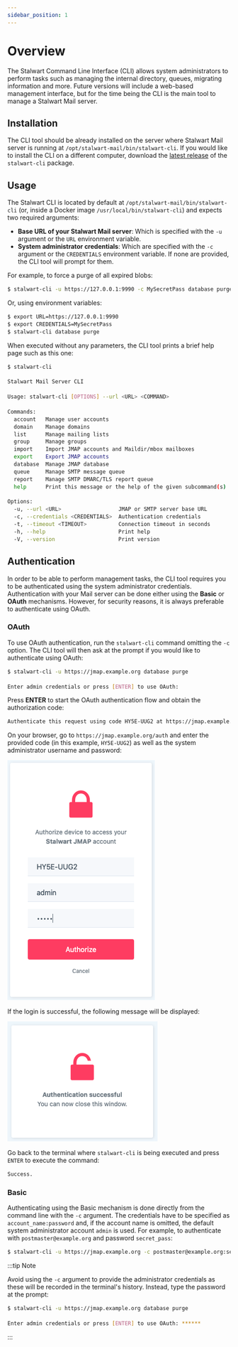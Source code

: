```yaml
---
sidebar_position: 1
---
```


# Overview

The Stalwart Command Line Interface (CLI) allows system administrators to perform tasks such as managing the internal directory, queues, migrating information and more. 
Future versions will include a web-based management interface, but for the time being the CLI is the main tool to manage a Stalwart Mail server.

## Installation

The CLI tool should be already installed on the server where Stalwart Mail server is running at `/opt/stalwart-mail/bin/stalwart-cli`. 
If you would like to install the CLI on a different computer, download the [latest release](https://github.com/stalwartlabs/mail-server/releases/latest/) of the `stalwart-cli` package.

## Usage

The Stalwart CLI is located by default at `/opt/stalwart-mail/bin/stalwart-cli` (or, inside a Docker image `/usr/local/bin/stalwart-cli`) and expects two required arguments: 

- **Base URL of your Stalwart Mail server**: Which is specified with the ``-u`` argument or the `URL` environment variable.
- **System administrator credentials**: Which are specified with the ``-c`` argument or the `CREDENTIALS` environment variable. If none are provided, the CLI tool will prompt for them.

For example, to force a purge of all expired blobs:

```bash
$ stalwart-cli -u https://127.0.0.1:9990 -c MySecretPass database purge
```

Or, using environment variables:

```bash
$ export URL=https://127.0.0.1:9990
$ export CREDENTIALS=MySecretPass
$ stalwart-cli database purge
```

When executed without any parameters, the CLI tool prints a brief help page such as this one:

```bash
$ stalwart-cli

Stalwart Mail Server CLI

Usage: stalwart-cli [OPTIONS] --url <URL> <COMMAND>

Commands:
  account   Manage user accounts
  domain    Manage domains
  list      Manage mailing lists
  group     Manage groups
  import    Import JMAP accounts and Maildir/mbox mailboxes
  export    Export JMAP accounts
  database  Manage JMAP database
  queue     Manage SMTP message queue
  report    Manage SMTP DMARC/TLS report queue
  help      Print this message or the help of the given subcommand(s)

Options:
  -u, --url <URL>                  JMAP or SMTP server base URL
  -c, --credentials <CREDENTIALS>  Authentication credentials
  -t, --timeout <TIMEOUT>          Connection timeout in seconds
  -h, --help                       Print help
  -V, --version                    Print version
```

## Authentication

In order to be able to perform management tasks, the CLI tool requires you to be authenticated using the system administrator credentials. Authentication with your Mail server can be done either
using the **Basic** or **OAuth** mechanisms. However, for security reasons, it is always preferable to authenticate using OAuth. 

### OAuth

To use OAuth authentication, run the ``stalwart-cli`` command omitting the ``-c`` option. The CLI tool
will then ask at the prompt if you would like to authenticate using OAuth:

```bash
$ stalwart-cli -u https://jmap.example.org database purge

Enter admin credentials or press [ENTER] to use OAuth: 
```

Press __ENTER__ to start the OAuth authentication flow and obtain the authorization code:

```bash
Authenticate this request using code HY5E-UUG2 at https://jmap.example.org/auth. Please ENTER when done.
```

On your browser, go to ``https://jmap.example.org/auth`` and enter the provided code (in this example,
``HY5E-UUG2``) as well as the system administrator username and password:

![OAuth Login](./img/oauth_login.png)

If the login is successful, the following message will be displayed:

![OAuth Login](./img/oauth_success.png)

Go back to the terminal where ``stalwart-cli`` is being executed and press ``ENTER`` to execute
the command:

```bash
Success.
```

### Basic

Authenticating using the Basic mechanism is done directly from the command line with the ``-c`` argument.
The credentials have to be specified as ``account_name:password`` and, if the account name is omitted, the 
default system administrator account ``admin`` is used.
For example, to authenticate with ``postmaster@example.org`` and password ``secret_pass``:

```bash
$ stalwart-cli -u https://jmap.example.org -c postmaster@example.org:secret_pass database purge
```

:::tip Note

Avoid using the ``-c`` argument to provide the administrator credentials as these
will be recorded in the terminal's history. Instead, type the password at the prompt:

```bash
$ stalwart-cli -u https://jmap.example.org database purge

Enter admin credentials or press [ENTER] to use OAuth: ******
```

:::
